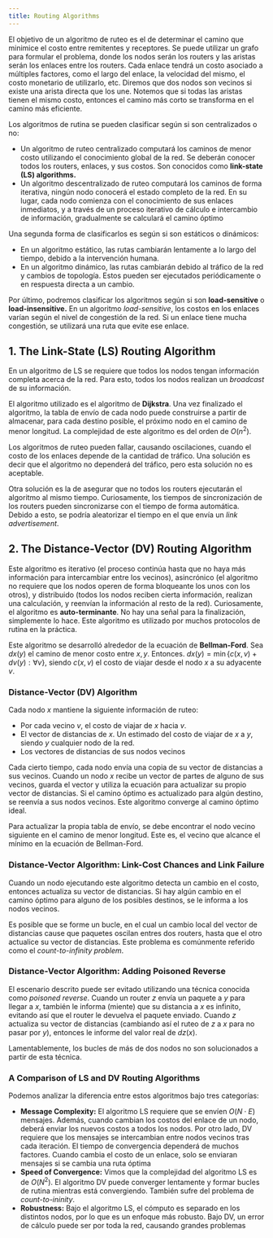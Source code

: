 ```yaml
---
title: Routing Algorithms
---
```


El objetivo de un algoritmo de ruteo es el de determinar el camino que minimice el costo entre remitentes y receptores. Se puede utilizar un grafo para formular el problema, donde los nodos serán los routers y las aristas serán los enlaces entre los routers. Cada enlace tendrá un costo asociado a múltiples factores, como el largo del enlace, la velocidad del mismo, el costo monetario de utilizarlo, etc. Diremos que dos nodos son vecinos si existe una arista directa que los une. Notemos que si todas las aristas tienen el mismo costo, entonces el camino más corto se transforma en el camino más eficiente.

Los algoritmos de rutina se pueden clasificar según si son centralizados o no:

- Un algoritmo de ruteo centralizado computará los caminos de menor costo utilizando el conocimiento global de la red. Se deberán conocer todos los routers, enlaces, y sus costos. Son conocidos como **link-state (LS) algorithms.**
- Un algoritmo descentralizado de ruteo computará los caminos de forma iterativa, ningún nodo conocerá el estado completo de la red. En su lugar, cada nodo comienza con el conocimiento de sus enlaces inmediatos, y a través de un proceso iterativo de cálculo e intercambio de información, gradualmente se calculará el camino óptimo

Una segunda forma de clasificarlos es según si son estáticos o dinámicos:

- En un algoritmo estático, las rutas cambiarán lentamente a lo largo del tiempo, debido a la intervención humana.
- En un algoritmo dinámico, las rutas cambiarán debido al tráfico de la red y cambios de topología. Estos pueden ser ejecutados periódicamente o en respuesta directa a un cambio.

Por último, podremos clasificar los algoritmos según si son **load-sensitive** o **load-insensitive.** En un algoritmo *load-sensitive*, los costos en los enlaces varían según el nivel de congestión de la red. Si un enlace tiene mucha congestión, se utilizará una ruta que evite ese enlace.

## 1. The Link-State (LS) Routing Algorithm

En un algoritmo de LS se requiere que todos los nodos tengan información completa acerca de la red. Para esto, todos los nodos realizan un *broadcast* de su información.

El algoritmo utilizado es el algoritmo de **Dijkstra**. Una vez finalizado el algoritmo, la tabla de envío de cada nodo puede construirse a partir de almacenar, para cada destino posible, el próximo nodo en el camino de menor longitud. La complejidad de este algoritmo es del orden de $O(n^2)$.

Los algoritmos de ruteo pueden fallar, causando oscilaciones, cuando el costo de los enlaces depende de la cantidad de tráfico. Una solución es decir que el algoritmo no dependerá del tráfico, pero esta solución no es aceptable.

Otra solución es la de asegurar que no todos los routers ejecutarán el algoritmo al mismo tiempo. Curiosamente, los tiempos de sincronización de los routers pueden sincronizarse con el tiempo de forma automática. Debido a esto, se podría aleatorizar el tiempo en el que envía un *link advertisement*.

## 2. The Distance-Vector (DV) Routing Algorithm

Este algoritmo es iterativo (el proceso continúa hasta que no haya más información para intercambiar entre los vecinos), asincrónico (el algoritmo no requiere que los nodos operen de forma bloqueante los unos con los otros), y distribuido (todos los nodos reciben cierta información, realizan una calculación, y reenvían la información al resto de la red). Curiosamente, el algoritmo es **auto-terminante**. No hay una señal para la finalización, simplemente lo hace. Este algoritmo es utilizado por muchos protocolos de rutina en la práctica.

Este algoritmo se desarrolló alrededor de la ecuación de **Bellman-Ford**. Sea $dx(y)$ el camino de menor costo entre $x, y$. Entonces. $dx(y) = \min\{c(x,v) + dv(y): \forall v\}$, siendo $c(x,v)$ el costo de viajar desde el nodo $x$ a su adyacente $v$.

### Distance-Vector (DV) Algorithm

Cada nodo $x$ mantiene la siguiente información de ruteo:

- Por cada vecino $v$, el costo de viajar de $x$ hacia $v$.
- El vector de distancias de $x$. Un estimado del costo de viajar de $x$ a $y$, siendo $y$ cualquier nodo de la red.
- Los vectores de distancias de sus nodos vecinos

Cada cierto tiempo, cada nodo envía una copia de su vector de distancias a sus vecinos. Cuando un nodo $x$ recibe un vector de partes de alguno de sus vecinos, guarda el vector y utiliza la ecuación para actualizar su propio vector de distancias. Si el camino óptimo es actualizado para algún destino, se reenvía a sus nodos vecinos. Este algoritmo converge al camino óptimo ideal.

Para actualizar la propia tabla de envío, se debe encontrar el nodo vecino siguiente en el camino de menor longitud. Este es, el vecino que alcance el mínimo en la ecuación de Bellman-Ford.

### Distance-Vector Algorithm: Link-Cost Chances and Link Failure

Cuando un nodo ejecutando este algoritmo detecta un cambio en el costo, entonces actualiza su vector de distancias. Si hay algún cambio en el camino óptimo para alguno de los posibles destinos, se le informa a los nodos vecinos.

Es posible que se forme un bucle, en el cual un cambio local del vector de distancias cause que paquetes oscilan entres dos routers, hasta que el otro actualice su vector de distancias. Este problema es comúnmente referido como el *count-to-infinity problem*.

### Distance-Vector Algorithm: Adding Poisoned Reverse

El escenario descrito puede ser evitado utilizando una técnica conocida como *poisoned reverse*. Cuando un router $z$ envía un paquete a $y$ para llegar a $x$, también le informa (miente) que su distancia a $x$ es infinito, evitando así que el router le devuelva el paquete enviado. Cuando $z$ actualiza su vector de distancias (cambiando así el ruteo de $z$ a $x$ para no pasar por $y$), entonces le informe del valor real de $dz(x)$.

Lamentablemente, los bucles de más de dos nodos no son solucionados a partir de esta técnica.

### A Comparison of LS and DV Routing Algorithms

Podemos analizar la diferencia entre estos algoritmos bajo tres categorías:

- **Message Complexity:** El algoritmo LS requiere que se envíen $O(N\cdot E)$ mensajes. Además, cuando cambian los costos del enlace de un nodo, deberá enviar los nuevos costos a todos los nodos. Por otro lado, DV requiere que los mensajes se intercambian entre nodos vecinos tras cada iteración. El tiempo de convergencia dependerá de muchos factores. Cuando cambia el costo de un enlace, solo se enviaran mensajes si se cambia una ruta óptima
- **Speed of Convergence:** Vimos que la complejidad del algoritmo LS es de $O(N^2)$. El algoritmo DV puede converger lentamente y formar bucles de rutina mientras está convergiendo. También sufre del problema de *count-to-ininity*.
- **Robustness:** Bajo el algoritmo LS, el cómputo es separado en los distintos nodos, por lo que es un enfoque más robusto. Bajo DV, un error de cálculo puede ser por toda la red, causando grandes problemas
